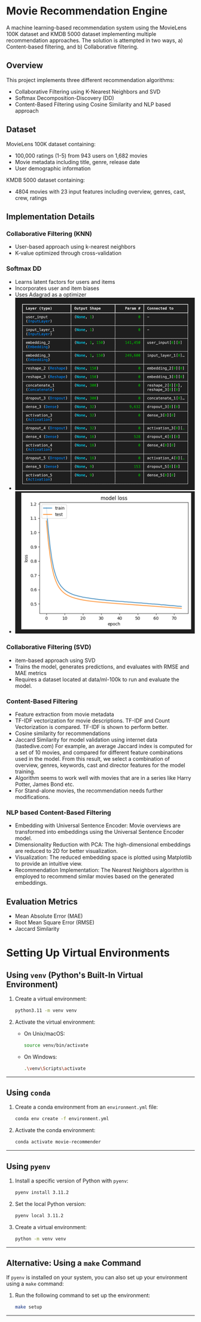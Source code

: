 # Movie Recommendation Engine


A machine learning-based recommendation system using the MovieLens 100K dataset and KMDB 5000 dataset implementing multiple recommendation approaches. 
The solution is attempted in two ways, a) Content-based filtering, and b) Collaborative filtering. 

## Overview

This project implements three different recommendation algorithms:
- Collaborative Filtering using K-Nearest Neighbors and SVD
- Softmax Decomposition-Discovery (DD)
- Content-Based Filtering using Cosine Similarity and NLP based approach

## Dataset

MovieLens 100K dataset containing:
- 100,000 ratings (1-5) from 943 users on 1,682 movies
- Movie metadata including title, genre, release date
- User demographic information

KMDB 5000 dataset containing:
- 4804 movies with 23 input features including overview, genres, cast, crew, ratings

## Implementation Details

### Collaborative Filtering (KNN)
- User-based approach using k-nearest neighbors
- K-value optimized through cross-validation

### Softmax DD
- Learns latent factors for users and items
- Incorporates user and item biases
- Uses Adagrad as a optimizer
- ![Model Architecture](notebooks/model_arch.jpg 'arch')
- ![Model fit](notebooks/model.jpg)


### Collaborative Filtering (SVD)
- item-based approach using SVD
- Trains the model, generates predictions, and evaluates with RMSE and MAE metrics
- Requires a dataset located at data/ml-100k to run and evaluate the model.

### Content-Based Filtering
- Feature extraction from movie metadata
- TF-IDF vectorization for movie descriptions. 
   TF-IDF and Count Vectorization is compared. TF-IDF is shown to perform better.
- Cosine similarity for recommendations
- Jaccard Similarity for model validation using internet data (tastedive.com)
   For example, an average Jaccard index is computed for a set of 10 movies, and compared for different feature combinations used in the model.
   From this result, we select a combination of overview, genres, keywords, cast and director features for the model training.
- Algorithm seems to work well with movies that are in a series like Harry Potter, James Bond etc.
- For Stand-alone movies, the recommendation needs further modifications.

### NLP based Content-Based Filtering
- Embedding with Universal Sentence Encoder: Movie overviews are transformed into embeddings using the Universal Sentence Encoder model.
- Dimensionality Reduction with PCA: The high-dimensional embeddings are reduced to 2D for better visualization.
- Visualization: The reduced embedding space is plotted using Matplotlib to provide an intuitive view.
- Recommendation Implementation: The Nearest Neighbors algorithm is employed to recommend similar movies based on the generated embeddings.   


## Evaluation Metrics

- Mean Absolute Error (MAE)
- Root Mean Square Error (RMSE)
- Jaccard Similarity



# Setting Up Virtual Environments

## Using `venv` (Python's Built-In Virtual Environment)

1. Create a virtual environment:
   ```bash
   python3.11 -m venv venv
   ```

2. Activate the virtual environment:
   - On Unix/macOS:
     ```bash
     source venv/bin/activate
     ```
   - On Windows:
     ```bash
     .\venv\Scripts\activate
     ```

---

## Using `conda`

1. Create a conda environment from an `environment.yml` file:
   ```bash
   conda env create -f environment.yml
   ```

2. Activate the conda environment:
   ```bash
   conda activate movie-recommender
   ```

---

## Using `pyenv`

1. Install a specific version of Python with `pyenv`:
   ```bash
   pyenv install 3.11.2
   ```

2. Set the local Python version:
   ```bash
   pyenv local 3.11.2
   ```

3. Create a virtual environment:
   ```bash
   python -m venv venv
   ```

---

## Alternative: Using a `make` Command

If `pyenv` is installed on your system, you can also set up your environment using a `make` command:

1. Run the following command to set up the environment:
   ```bash
   make setup
   ```

---




